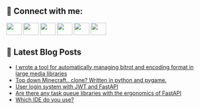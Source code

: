 ## 🔎 Connect with me:
[<img height="32" width="40" src="https://cdn.jsdelivr.net/npm/simple-icons@v5/icons/telegram.svg" />](https://t.me/bullbesh)
[<img height="32" width="40" src="https://cdn.jsdelivr.net/npm/simple-icons@v5/icons/vk.svg" />](https://vk.com/bullbesh)
[<img height="32" width="40" src="https://cdn.jsdelivr.net/npm/simple-icons@v5/icons/twitter.svg" />](https://twitter.com/bullbesh1)
[<img height="32" width="40" src="https://cdn.jsdelivr.net/npm/simple-icons@v5/icons/instagram.svg" />](https://www.instagram.com/bullbesh)
[<img height="32" width="40" src="https://cdn.jsdelivr.net/npm/simple-icons@v5/icons/reddit.svg" />](https://www.reddit.com/user/bullbesh)
[<img height="32" width="40" src="https://cdn.jsdelivr.net/npm/simple-icons@v5/icons/youtube.svg" />](https://www.youtube.com/channel/UCtfjRs6uzgq5mfm8S06WTcg)

## 📕 Latest Blog Posts
<!-- BLOG-POST-LIST:START -->
- [I wrote a tool for automatically managing bitrot and encoding format in large media libraries](https://www.reddit.com/r/Python/comments/u6jru8/i_wrote_a_tool_for_automatically_managing_bitrot/)
- [Top down Minecraft.. clone? Written in python and pygame.](https://www.reddit.com/r/Python/comments/u6ib28/top_down_minecraft_clone_written_in_python_and/)
- [User login system with JWT and FastAPI](https://www.reddit.com/r/Python/comments/u6gvm7/user_login_system_with_jwt_and_fastapi/)
- [Are there any task queue libraries with the ergonomics of FastAPI](https://www.reddit.com/r/Python/comments/u6g9bf/are_there_any_task_queue_libraries_with_the/)
- [Which IDE do you use?](https://www.reddit.com/r/Python/comments/u6g4jk/which_ide_do_you_use/)
<!-- BLOG-POST-LIST:END -->
